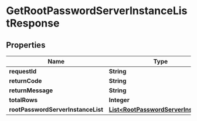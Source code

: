 
# GetRootPasswordServerInstanceListResponse

## Properties
Name | Type | Description | Notes
------------ | ------------- | ------------- | -------------
**requestId** | **String** |  |  [optional]
**returnCode** | **String** |  |  [optional]
**returnMessage** | **String** |  |  [optional]
**totalRows** | **Integer** |  |  [optional]
**rootPasswordServerInstanceList** | [**List&lt;RootPasswordServerInstance&gt;**](RootPasswordServerInstance.md) |  |  [optional]



